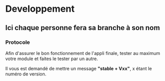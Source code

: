 # Developpement

## Ici chaque personne fera sa branche à son nom

### Protocole 

Afin d'assurer le bon fonctionnement de l'appli finale,
tester au maximum votre module et faites le tester par un autre.

Il vous est demandé de mettre un message **"stable + Vxx"**,
x étant le numéro de version.

